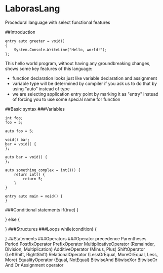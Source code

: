 # LaborasLang
Procedural language with select functional features


##Introduction

```
entry auto greeter = void()
{
	System.Console.WriteLine("Hello, world!");
};
```
This hello world program, without having any groundbreaking changes, shows some key features of this language:
* function declaration looks just like variable declaration and assignment
* variable type will be determined by compiler if you ask us to do that by using "auto" instead of type
* we are selecting application entry point by marking it as "entry" instead of forcing you to use some special name for function


##Basic syntax
###Variables
```
int foo;
foo = 5;
```
```
auto foo = 5;
```

```
void() bar;
bar = void() {
};
```
```
auto bar = void() {
};
```


```
auto something_complex = int()() {
	return int() {
		return 5;
	}
}
```

```
entry auto main = void() {
}
```

###Conditional statements
if(true) {

} else {

}
###Structures
###Loops
while(condition) {

}
##Statements
###Operators
###Operator precedence
Parentheses
Period
PostfixOperator
PrefixOperator
MultiplicativeOperator (Remainder, Division, Multiplication)
AdditiveOperator (Minus, Plus)
ShiftOperator (LeftShift, RightShift)
RelationalOperator (LessOrEqual, MoreOrEqual, Less, More)
EqualityOperator (Equal, NotEqual)
BitwiseAnd
BitwiseXor
BitwiseOr
And
Or
Assignment operator

